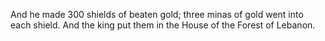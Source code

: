 And he made 300 shields of beaten gold; three minas of gold went into each shield. And the king put them in the House of the Forest of Lebanon.
